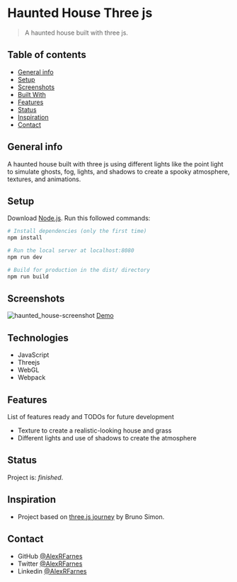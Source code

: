 # Haunted House Three js

> A haunted house built with three js.

## Table of contents

- [General info](#general-info)
- [Setup](#setup)
- [Screenshots](#screenshots)
- [Built With](#built-with)
- [Features](#features)
- [Status](#status)
- [Inspiration](#inspiration)
- [Contact](#contact)

## General info

A haunted house built with three js using different lights like the point light to simulate ghosts, fog, lights, and shadows to create a spooky atmosphere, textures, and animations.

## Setup
Download [Node.js](https://nodejs.org/en/download/).
Run this followed commands:

``` bash
# Install dependencies (only the first time)
npm install

# Run the local server at localhost:8080
npm run dev

# Build for production in the dist/ directory
npm run build
```

## Screenshots

![haunted_house-screenshot](https://user-images.githubusercontent.com/57517804/134125788-f413af93-a2d8-4655-adcd-b850870cbcaf.png)
[Demo](https://relaxed-goldberg-5232d1.netlify.app/)

## Technologies

- JavaScript
- Threejs
- WebGL
- Webpack

## Features

List of features ready and TODOs for future development

- Texture to create a realistic-looking house and grass
- Different lights and use of shadows to create the atmosphere

## Status

Project is: _finished_.

## Inspiration

- Project based on [three.js journey](https://threejs-journey.xyz/) by Bruno Simon.

## Contact

- GitHub [@AlexRFarnes](https://github.com/AlexRFarnes)
- Twitter [@AlexRFarnes](https://twitter.com/alexrfarnes)
- Linkedin [@AlexRFarnes](https://www.linkedin.com/in/alexrfarnes/)
